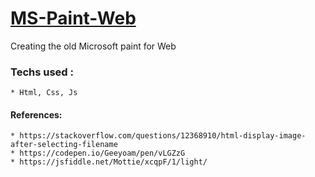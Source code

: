 # [MS-Paint-Web](https://overlorddamygod.github.io/ms-paint-web/)

Creating the old Microsoft paint for Web

### Techs used :
    * Html, Css, Js

#### References:
    * https://stackoverflow.com/questions/12368910/html-display-image-after-selecting-filename
    * https://codepen.io/Geeyoam/pen/vLGZzG
    * https://jsfiddle.net/Mottie/xcqpF/1/light/
